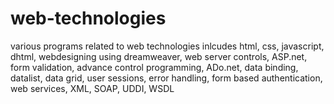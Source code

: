 # web-technologies
various programs related to web technologies
inlcudes html, css, javascript, dhtml, webdesigning using dreamweaver, web server controls, ASP.net, form validation, advance control programming,
ADo.net, data binding, datalist, data grid, user sessions, error handling, form based authentication, web services, XML, SOAP, UDDI, WSDL
